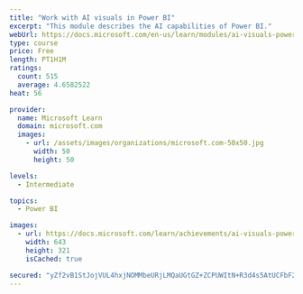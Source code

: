 ```yaml
---
title: "Work with AI visuals in Power BI"
excerpt: "This module describes the AI capabilities of Power BI."
webUrl: https://docs.microsoft.com/en-us/learn/modules/ai-visuals-power-bi/
type: course
price: Free
length: PT1H1M
ratings:
  count: 515
  average: 4.6582522
heat: 56

provider:
  name: Microsoft Learn
  domain: microsoft.com
  images:
    - url: /assets/images/organizations/microsoft.com-50x50.jpg
      width: 50
      height: 50

levels:
  - Intermediate

topics:
  - Power BI

images:
  - url: https://docs.microsoft.com/learn/achievements/ai-visuals-power-bi-social.png
    width: 643
    height: 321
    isCached: true

secured: "yZf2vB1StJojVUL4hxjNOMMbeURjLMQaUGtGZ+ZCPUWItN+R3d4s5AtUCFbF2O4AnZ/tKO7SMe2ogd2JcNC0UimgAPfdgSXy9UAQuPkZ4ZucoxYaP0+yN9fjNR4en0Ub7cFrEGWtgXM0SNV2pTitQD8kh7CayLjRu6UdDH/6NUeGf6pYH6uysn+kkT5xaQa/8YQwQ2X7ltbXwJh6wSBV7IjH8wKDiVcyTjxWfSGF16UWZW3fphuPsb1UdxqPvdsjvKsHDtK7pFg3INzDUrwHOLglDrvM/TcFKDJS1TOQRazJ9pOwE4syTg5Rwj7d2P0hSE0hQ/w2nOosw6MniOfl/Xy9z/5Z+Se6VM7XRia68P0KUPQQ/TpzMx1xg8rTj9U/XsSJIX7eJlBSmIGjCEnGqmBEkrUFteoCAcfxd9aw3FI=;/WonIyh1yPStEPWlyDaCPQ=="
---
```


